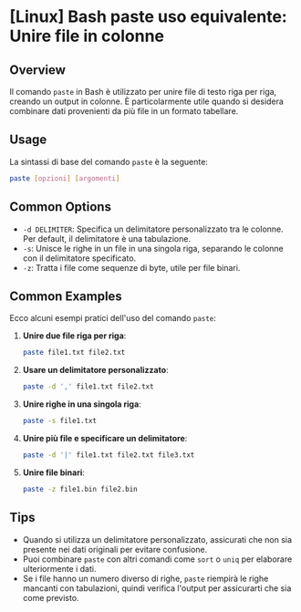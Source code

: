 # [Linux] Bash paste uso equivalente: Unire file in colonne

## Overview
Il comando `paste` in Bash è utilizzato per unire file di testo riga per riga, creando un output in colonne. È particolarmente utile quando si desidera combinare dati provenienti da più file in un formato tabellare.

## Usage
La sintassi di base del comando `paste` è la seguente:

```bash
paste [opzioni] [argomenti]
```

## Common Options
- `-d DELIMITER`: Specifica un delimitatore personalizzato tra le colonne. Per default, il delimitatore è una tabulazione.
- `-s`: Unisce le righe in un file in una singola riga, separando le colonne con il delimitatore specificato.
- `-z`: Tratta i file come sequenze di byte, utile per file binari.

## Common Examples
Ecco alcuni esempi pratici dell'uso del comando `paste`:

1. **Unire due file riga per riga**:
   ```bash
   paste file1.txt file2.txt
   ```

2. **Usare un delimitatore personalizzato**:
   ```bash
   paste -d ',' file1.txt file2.txt
   ```

3. **Unire righe in una singola riga**:
   ```bash
   paste -s file1.txt
   ```

4. **Unire più file e specificare un delimitatore**:
   ```bash
   paste -d '|' file1.txt file2.txt file3.txt
   ```

5. **Unire file binari**:
   ```bash
   paste -z file1.bin file2.bin
   ```

## Tips
- Quando si utilizza un delimitatore personalizzato, assicurati che non sia presente nei dati originali per evitare confusione.
- Puoi combinare `paste` con altri comandi come `sort` o `uniq` per elaborare ulteriormente i dati.
- Se i file hanno un numero diverso di righe, `paste` riempirà le righe mancanti con tabulazioni, quindi verifica l'output per assicurarti che sia come previsto.